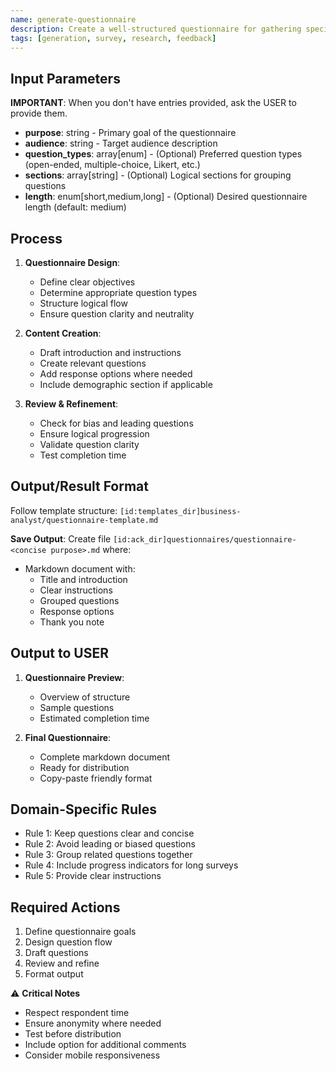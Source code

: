 ```yaml
---
name: generate-questionnaire
description: Create a well-structured questionnaire for gathering specific information from a target audience.
tags: [generation, survey, research, feedback]
---
```


## Input Parameters
**IMPORTANT**: When you don't have entries provided, ask the USER to provide them.
- **purpose**: string - Primary goal of the questionnaire
- **audience**: string - Target audience description
- **question_types**: array[enum] - (Optional) Preferred question types (open-ended, multiple-choice, Likert, etc.)
- **sections**: array[string] - (Optional) Logical sections for grouping questions
- **length**: enum[short,medium,long] - (Optional) Desired questionnaire length (default: medium)

## Process

1. **Questionnaire Design**:
   - Define clear objectives
   - Determine appropriate question types
   - Structure logical flow
   - Ensure question clarity and neutrality

2. **Content Creation**:
   - Draft introduction and instructions
   - Create relevant questions
   - Add response options where needed
   - Include demographic section if applicable

3. **Review & Refinement**:
   - Check for bias and leading questions
   - Ensure logical progression
   - Validate question clarity
   - Test completion time

## Output/Result Format
Follow template structure: `[id:templates_dir]business-analyst/questionnaire-template.md`

**Save Output**: Create file `[id:ack_dir]questionnaires/questionnaire-<concise purpose>.md` where:

- Markdown document with:
  - Title and introduction
  - Clear instructions
  - Grouped questions
  - Response options
  - Thank you note

## Output to USER
1. **Questionnaire Preview**:
   - Overview of structure
   - Sample questions
   - Estimated completion time

2. **Final Questionnaire**:
   - Complete markdown document
   - Ready for distribution
   - Copy-paste friendly format

## Domain-Specific Rules
- Rule 1: Keep questions clear and concise
- Rule 2: Avoid leading or biased questions
- Rule 3: Group related questions together
- Rule 4: Include progress indicators for long surveys
- Rule 5: Provide clear instructions

## Required Actions
1. Define questionnaire goals
2. Design question flow
3. Draft questions
4. Review and refine
5. Format output

⚠️ **Critical Notes**
- Respect respondent time
- Ensure anonymity where needed
- Test before distribution
- Include option for additional comments
- Consider mobile responsiveness
